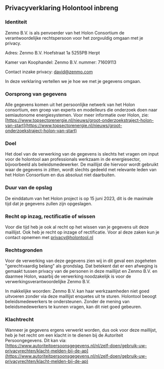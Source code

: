 ## Privacyverklaring Holontool inbreng

### Identiteit

Zenmo B.V. is als penvoerder van het Holon Consortium de verantwoordelijke rechtspersoon voor het zorgvuldig omgaan met je privacy.

 Adres:
 Zenmo B.V.
 Hoefstraat 1a
 5255PB Herpt

Kamer van Koophandel:
 Zenmo B.V.
 nummer: 71609113

 Contact inzake privacy: [david@zenmo.com](mailto:david@zenmo.com)

In deze verklaring vertellen we je hoe we met je gegevens omgaan.

### Oorsprong van gegevens

Alle gegevens komen uit het persoonlijke netwerk van het Holon consortium, een groep van experts en modelleurs die onderzoek doen naar semiautonome energiesystemen. Voor meer informatie over Holon, zie: [https://www.topsectorenergie.nl/nieuws/groot-onderzoekstraject-holon-van-start](https://www.topsectorenergie.nl/nieuws/groot-onderzoekstraject-holon-van-start)

### Doel

Het doel van de verwerking van de gegevens is slechts het vragen om input voor de holontool aan professionals werkzaam in de energiesector, bijvoorbeeld als beleidsmedewerker. De maillijst die hiervoor wordt gebruikt waar de gegevens in zitten, wordt slechts gedeeld met relevante leden van het Holon Consortium en dus absoluut niet daarbuiten.

### Duur van de opslag

De einddatum van het Holon project is op 15 juni 2023, dit is de maximale tijd dat je gegevens zullen zijn opgeslagen.

### Recht op inzag, rectificatie of wissen

Voor die tijd heb je ook al recht op het wissen van je gegevens uit deze maillijst. Ook heb je recht op inzage of rectificatie. Voor al deze zaken kun je contact opnemen met [privacy@holontool.nl](mailto:privacy@holontool.nl)

### Rechtsgronden

Voor de verwerking van deze gegevens zien wij in dit geval een zogeheten &quot;gerechtvaardig belang&quot; als grondslag. Dat betekent dat er een afweging is gemaakt tussen privacy van de personen in deze maillijst en Zenmo B.V. en daarmee Holon, waarbij de verwerking noodzakelijk is voor de verwerkingsverantwoordelijke Zenmo B.V.

 In makkelijke woorden: Zenmo B.V. kan haar werkzaamheden niet goed uitvoeren zonder via deze maillijst enquetes uit te sturen. Holontool beoogt beleidsmedewerkers te ondersteunen. Zonder de mening van beleidsmedewerkers te kunnen vragen, kan dit niet goed gebeuren.

### Klachtrecht

Wanneer je gegevens ergens verwerkt worden, dus ook voor deze maillijst, heb je het recht om een klacht in te dienen bij de Autoriteit Persoongegevens. Dit kan via: [https://www.autoriteitpersoonsgegevens.nl/nl/zelf-doen/gebruik-uw-privacyrechten/klacht-melden-bij-de-ap](https://www.autoriteitpersoonsgegevens.nl/nl/zelf-doen/gebruik-uw-privacyrechten/klacht-melden-bij-de-ap)